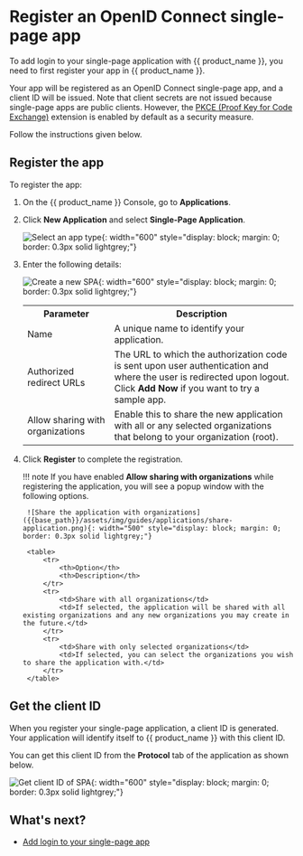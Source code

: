 # Register an OpenID Connect single-page app

To add login to your single-page application with {{ product_name }}, you need to first register your app in {{ product_name }}.

Your app will be registered as an OpenID Connect single-page app, and a client ID will be issued. Note that client secrets are not issued because single-page apps are public clients. However, the [PKCE (Proof Key for Code Exchange)]({{base_path}}/references/app-settings/oidc-settings-for-app/#proof-key-for-code-exchangepkce) extension is enabled by default as a security measure.

Follow the instructions given below.

## Register the app

To register the app:

1. On the {{ product_name }} Console, go to **Applications**.

2. Click **New Application** and select **Single-Page Application**.

    ![Select an app type]({{base_path}}/assets/img/guides/applications/select-app-type.png){: width="600" style="display: block; margin: 0; border: 0.3px solid lightgrey;"}

3. Enter the following details:

    ![Create a new SPA]({{base_path}}/assets/img/guides/applications/create-new-spa.png){: width="600" style="display: block; margin: 0; border: 0.3px solid lightgrey;"}

    <table>
        <tr>
            <th>Parameter</th>
            <th>Description</th>
        </tr>
        <tr>
            <td>Name</td>
            <td>A unique name to identify your application.</td>
        </tr>
        <tr>
            <td>Authorized redirect URLs</td>
            <td>The URL to which the authorization code is sent upon user authentication and where the user is redirected upon logout. </br> Click <b>Add Now</b> if you want to try a sample app.</td>
        </tr>
        <tr>
            <td>Allow sharing with organizations</td>
            <td>Enable this to share the new application with all or any selected organizations that belong to your organization (root).</td>
        </tr>
    </table>

4. Click **Register** to complete the registration.

    !!! note
        If you have enabled **Allow sharing with organizations** while registering the application, you will see a popup window with the following options.

        ![Share the application with organizations]({{base_path}}/assets/img/guides/applications/share-application.png){: width="500" style="display: block; margin: 0; border: 0.3px solid lightgrey;"}

        <table>
            <tr>
                <th>Option</th>
                <th>Description</th>
            </tr>
            <tr>
                <td>Share with all organizations</td>
                <td>If selected, the application will be shared with all existing organizations and any new organizations you may create in the future.</td>
            </tr>
            <tr>
                <td>Share with only selected organizations</td>
                <td>If selected, you can select the organizations you wish to share the application with.</td>
            </tr>
        </table>

## Get the client ID

When you register your single-page application, a client ID is generated. Your application will identify itself to {{ product_name }} with this client ID.

You can get this client ID from the **Protocol** tab of the application as shown below.

![Get client ID of SPA]({{base_path}}/assets/img/guides/applications/client-id.png){: width="600" style="display: block; margin: 0; border: 0.3px solid lightgrey;"}

## What's next?

- [Add login to your single-page app]({{base_path}}/guides/authentication/add-login-to-single-page-app/)